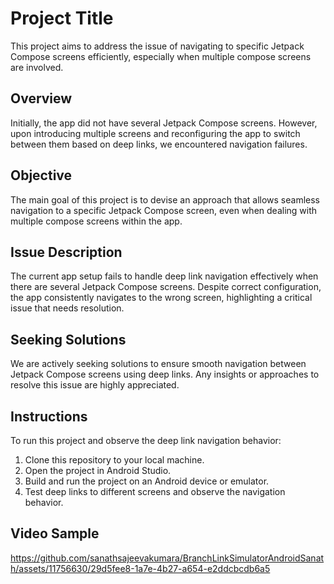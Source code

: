 # Project Title

This project aims to address the issue of navigating to specific Jetpack Compose screens efficiently, especially when multiple compose screens are involved.

## Overview

Initially, the app did not have several Jetpack Compose screens. However, upon introducing multiple screens and reconfiguring the app to switch between them based on deep links, we encountered navigation failures.

## Objective

The main goal of this project is to devise an approach that allows seamless navigation to a specific Jetpack Compose screen, even when dealing with multiple compose screens within the app.

## Issue Description

The current app setup fails to handle deep link navigation effectively when there are several Jetpack Compose screens. Despite correct configuration, the app consistently navigates to the wrong screen, highlighting a critical issue that needs resolution.

## Seeking Solutions

We are actively seeking solutions to ensure smooth navigation between Jetpack Compose screens using deep links. Any insights or approaches to resolve this issue are highly appreciated.

## Instructions

To run this project and observe the deep link navigation behavior:

1. Clone this repository to your local machine.
2. Open the project in Android Studio.
3. Build and run the project on an Android device or emulator.
4. Test deep links to different screens and observe the navigation behavior.

## Video Sample


https://github.com/sanathsajeevakumara/BranchLinkSimulatorAndroidSanath/assets/11756630/29d5fee8-1a7e-4b27-a654-e2ddcbcdb6a5



